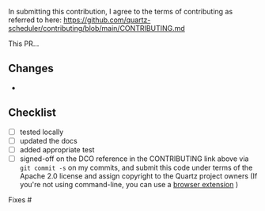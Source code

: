 In submitting this contribution, I agree to the terms of contributing as referred to here: 
https://github.com/quartz-scheduler/contributing/blob/main/CONTRIBUTING.md

This PR...
## Changes
-

## Checklist
- [ ] tested locally
- [ ] updated the docs
- [ ] added appropriate test
- [ ] signed-off on the DCO reference in the CONTRIBUTING link above via `git commit -s` on my commits, and submit this code under terms of the Apache 2.0 license and assign copyright to the Quartz project owners
  (If you're not using command-line, you can use a [browser extension](https://github.com/scottrigby/dco-gh-ui) )

Fixes #

